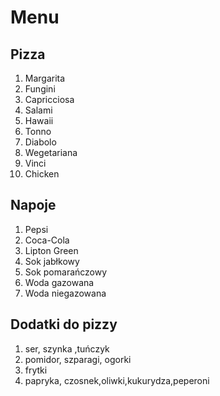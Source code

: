 # Menu

## Pizza
1. Margarita
2. Fungini 
3. Capricciosa
4. Salami
5. Hawaii
6. Tonno
7. Diabolo
8. Wegetariana
9. Vinci
10. Chicken

## Napoje

1. Pepsi
2. Coca-Cola
3. Lipton Green
4. Sok jabłkowy
5. Sok pomarańczowy
6. Woda gazowana
7. Woda niegazowana

## Dodatki do pizzy

1. ser, szynka ,tuńczyk
2. pomidor, szparagi, ogorki 
3. frytki
4. papryka, czosnek,oliwki,kukurydza,peperoni

